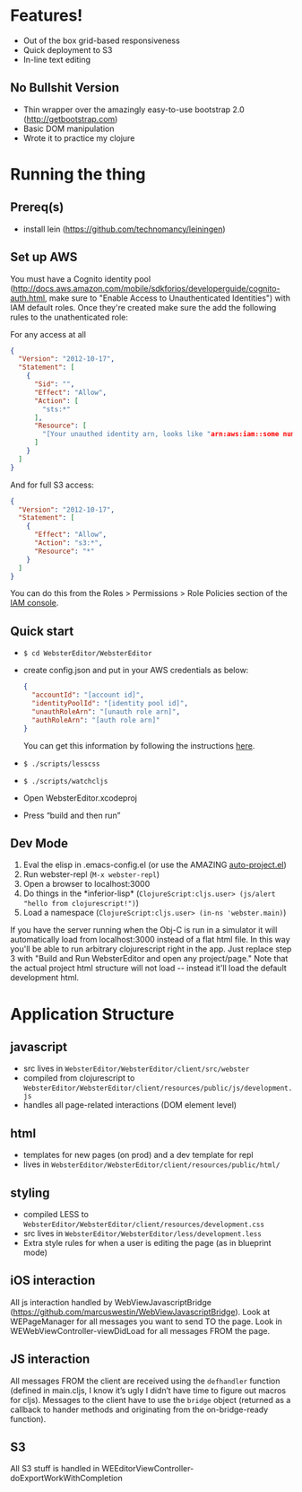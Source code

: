 # Features!
* Out of the box grid-based responsiveness
* Quick deployment to S3
* In-line text editing

## No Bullshit Version
* Thin wrapper over the amazingly easy-to-use bootstrap 2.0 (http://getbootstrap.com)
* Basic DOM manipulation
* Wrote it to practice my clojure

# Running the thing

## Prereq(s)
* install lein (https://github.com/technomancy/leiningen)

## Set up AWS

You must have a Cognito identity pool (http://docs.aws.amazon.com/mobile/sdkforios/developerguide/cognito-auth.html, make sure to "Enable Access to Unauthenticated Identities") with IAM default roles. Once they're created make sure the add the following rules to the unathenticated role:

For any access at all

```json
{
  "Version": "2012-10-17",
  "Statement": [
    {
      "Sid": "",
      "Effect": "Allow",
      "Action": [
        "sts:*"
      ],
      "Resource": [
        "[Your unauthed identity arn, looks like "arn:aws:iam::some numbers:role/Cognito_ProjectNameUnauth_DefaultRole"]"
      ]
    }
  ]
}
```

And for full S3 access:

```json
{
  "Version": "2012-10-17",
  "Statement": [
    {
      "Effect": "Allow",
      "Action": "s3:*",
      "Resource": "*"
    }
  ]
}
```

You can do this from the Roles > Permissions > Role Policies section of the [IAM console](https://console.aws.amazon.com/iam/home).

## Quick start
* `$ cd WebsterEditor/WebsterEditor`
* create config.json and put in your AWS credentials as below:

    ```json
    {
      "accountId": "[account id]",
      "identityPoolId": "[identity pool id]",
      "unauthRoleArn": "[unauth role arn]",
      "authRoleArn": "[auth role arn]"
    }
    ```

    You can get this information by following the instructions [here](http://docs.aws.amazon.com/mobile/sdkforios/developerguide/cognito-auth.html#providing-creds).

* `$ ./scripts/lesscss`
* `$ ./scripts/watchcljs`
* Open WebsterEditor.xcodeproj
* Press “build and then run”

## Dev Mode

1. Eval the elisp in .emacs-config.el (or use the AMAZING [auto-project.el](https://github.com/pierrel/auto-project.el))
2. Run webster-repl (`M-x webster-repl`)
3. Open a browser to localhost:3000
4. Do things in the \*inferior-lisp\* (`ClojureScript:cljs.user> (js/alert "hello from clojurescript!")`)
5. Load a namespace (`ClojureScript:cljs.user> (in-ns 'webster.main)`)

If you have the server running when the Obj-C is run in a simulator it will automatically load from localhost:3000 instead of a flat html file. In this way you'll be able to run arbitrary clojurescript right in the app. Just replace step 3 with "Build and Run WebsterEditor and open any project/page." Note that the actual project html structure will not load -- instead it'll load the default development html.

# Application Structure

## javascript
* src lives in `WebsterEditor/WebsterEditor/client/src/webster`
* compiled from clojurescript to `WebsterEditor/WebsterEditor/client/resources/public/js/development.js`
* handles all page-related interactions (DOM element level)

## html
* templates for new pages (on prod) and a dev template for repl
* lives in `WebsterEditor/WebsterEditor/client/resources/public/html/`

## styling
* compiled LESS to `WebsterEditor/WebsterEditor/client/resources/development.css`
* src lives in `WebsterEditor/WebsterEditor/less/development.less`
* Extra style rules for when a user is editing the page (as in blueprint mode)

## iOS interaction
All js interaction handled by WebViewJavascriptBridge (https://github.com/marcuswestin/WebViewJavascriptBridge). Look at WEPageManager for all messages you want to send TO the page. Look in WEWebViewController-viewDidLoad for all messages FROM the page.

## JS interaction
All messages FROM the client are received using the `defhandler` function (defined in main.cljs, I know it’s ugly I didn’t have time to figure out macros for cljs). Messages to the client have to use the `bridge` object (returned as a callback to hander methods and originating from the on-bridge-ready function).

## S3
All S3 stuff is handled in WEEditorViewController-doExportWorkWithCompletion
